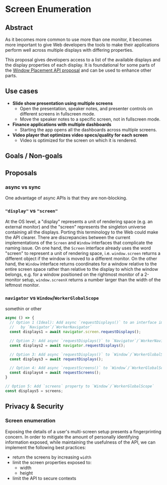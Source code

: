 # Screen Enumeration

## Abstract

As it becomes more common to use more than one monitor, it becomes more important to give Web developers the tools to make their applications perform well across multiple displays with differing properties.

This proposal gives developers access to a list of the available displays and the display properties of each display. It is foundational for some parts of the [Window Placement API proposal](https://github.com/spark008/window-placement) and can be used to enhance other parts.

## Use cases

* **Slide show presentation using multiple screens**
  * Open the presentation, speaker notes, and presenter controls on different screens in fullscreen mode.
  * Move the speaker notes to a specific screen, not in fullscreen mode.
* **Finance applications with multiple dashboards**
  * Starting the app opens all the dashboards across multiple screens.
* **Video player that optimizes video specs/quality for each screen**
  * Video is optimized for the screen on which it is rendered.

## Goals / Non-goals

## Proposals

### **async** vs sync
One advantage of async APIs is that they are non-blocking.

### **`"display"`** vs `"screen"`
At the OS level, a "display" represents a unit of rendering space (e.g. an external monitor) and the "screen" represents the singleton universe containing all the displays.
Porting this terminology to the Web could make the API clearer. There are discrepancies between the current implementations of the `Screen` and `Window` interfaces that complicate the naming issue. On one hand, the `Screen` interface already uses the word "screen" to represent a unit of rendering space, i.e. `window.screen` returns a different object if the window is moved to a different monitor. On the other hand, the `Window` interface returns coordinates for a window relative to the entire screen space rather than relative to the display to which the window belongs, e.g. for a window positioned on the rightmost monitor of a 2-monitor setup, `window.screenX` returns a number larger than the width of the leftmost monitor.

### **`navigator`** vs `Window`/`WorkerGlobalScope`
somethin or other

```js
async () => {
  // Option 1 (Ideal): Add async `requestDisplays()` to an interface implemented
  //   by `Navigator`/`WorkerNavigator`
  const displays1 = await navigator.screen.requestDisplays();

  // Option 2: Add async `requestDisplays()` to `Navigator`/`WorkerNavigator`
  const displays2 = await navigator.requestDisplays();

  // Option 3: Add async `requestDisplays()` to `Window`/`WorkerGlobalScope`
  const displays3 = await requestDisplays();

  // Option 4: Add async `requestScreens()` to `Window`/`WorkerGlobalScope`
  const displays4 = await requestScreens();
}

// Option 5: Add `screens` property to `Window`/`WorkerGlobalScope`
const displays5 = screens;
```

## Privacy & Security

### Screen enumeration

Exposing the details of a user's multi-screen setup presents a fingerprinting concern.
In order to mitigate the amount of personally identifying information exposed, while maintaining the usefulness of the API, we can implement the following best practices:
* return the screens by increasing `width`
* limit the screen properties exposed to:
  * width
  * height
* limit the API to secure contexts
